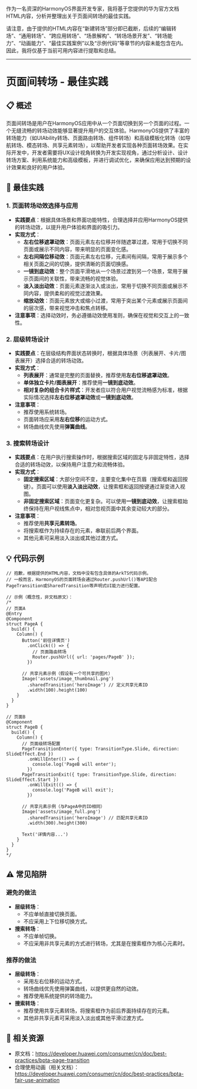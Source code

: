 作为一名资深的HarmonyOS界面开发专家，我将基于您提供的华为官方文档HTML内容，分析并整理出关于页面间转场的最佳实践。

请注意，由于提供的HTML内容在“新建转场”部分即已截断，后续的“编辑转场”、“通用转场”、“跨应用转场”、“场景解构”、“转场场景开发”、“转场能力”、“动画能力”、“最佳实践案例”以及“示例代码”等章节的内容未能包含在内。因此，我将仅基于当前可用内容进行提取和总结。

---

# 页面间转场 - 最佳实践

## 📋 概述
页面间转场是用户在HarmonyOS应用中从一个页面切换到另一个页面的过程。一个无缝流畅的转场动效能够显著提升用户的交互体验。HarmonyOS提供了丰富的转场能力（如UIAbility转场、页面路由转场、组件转场）和高级模板化转场（如导航转场、模态转场、共享元素转场），以帮助开发者实现各种页面转场效果。在实际开发中，开发者需要将UX设计视角转换为开发实现视角，通过分析设计、设计转场方案、利用系统能力和高级模板，并进行调试优化，来确保应用达到预期的设计效果和良好的用户体验。

## 🎯 最佳实践

### 1. 页面转场动效选择与应用
- **实践要点**：根据具体场景和界面功能特性，合理选择并应用HarmonyOS提供的转场动效，以提升用户体验和界面的吸引力。
- **实现方式**：
    *   **左右位移遮罩动效**：页面元素左右位移并伴随遮罩过渡，常用于切换不同页面或展示不同内容，带来明显的页面变化感。
    *   **左右间隔位移动效**：页面元素左右位移，元素间有间隔，常用于展示多个相关页面之间的切换，提供清晰的页面切换感。
    *   **一镜到底动效**：整个页面平滑地从一个场景过渡到另一个场景，常用于展示页面间的关联性，带来流畅的视觉体验。
    *   **淡入淡出动效**：页面元素逐渐淡入或淡出，常用于切换不同页面或展示不同内容，提供柔和的视觉过渡效果。
    *   **缩放动效**：页面元素放大或缩小过渡，常用于突出某个元素或展示页面间的层次感，带来视觉冲击和焦点转移。
- **注意事项**：选择动效时，务必遵循动效使用准则，确保在视觉和交互上的一致性。

### 2. 层级转场设计
- **实践要点**：在层级结构界面状态转换时，根据具体场景（列表展开、卡片/图表展开）选择合适的转场动效。
- **实现方式**：
    *   **列表展开**：通常是完整的页面替换，推荐使用**左右位移遮罩动效**。
    *   **单体独立卡片/图表展开**：推荐使用**一镜到底动效**。
    *   **相对复杂的组合卡片样式**：开发者应以符合用户视觉流畅感为标准，根据实际情况选择**左右位移遮罩动效**或**一镜到底动效**。
- **注意事项**：
    *   推荐使用系统转场。
    *   页面转场应采用**左右位移**的运动方式。
    *   转场曲线优先使用**弹簧曲线**。

### 3. 搜索转场设计
- **实践要点**：在用户执行搜索操作时，根据搜索区域的固定与非固定特性，选择合适的转场动效，以保持用户注意力和流畅体验。
- **实现方式**：
    *   **固定搜索区域**：大部分空间不变，主要变化集中在页眉（搜索框和返回按键）。页面可以使用**淡入淡出动效**，让搜索框和返回按键通过渐变进入视图。
    *   **非固定搜索区域**：页面变化更复杂。可以使用**一镜到底动效**，让搜索框始终保持在用户视线焦点中，相对忽视页面中其余变动较大的部分。
- **注意事项**：
    *   推荐使用**共享元素转场**。
    *   将搜索框作为持续存在的元素，串联前后两个界面。
    *   其他元素可采用淡入淡出或其他过渡方式。

## 💡 代码示例

```arkts
// 抱歉，根据提供的HTML内容，文档中没有包含具体的ArkTS代码示例。
// 一般而言，HarmonyOS的页面转场会通过Router.pushUrl()等API配合PageTransition或SharedTransition等声明式UI能力进行配置。

// 示例（概念性，非文档原文）：
/*
// 页面A
@Entry
@Component
struct PageA {
  build() {
    Column() {
      Button('前往详情页')
        .onClick(() => {
          // 页面路由转场
          Router.pushUrl({ url: 'pages/PageB' });
        })
      
      // 共享元素示例（假设有一个可共享的图片）
      Image('assets/image_thumbnail.png')
        .sharedTransition('heroImage') // 定义共享元素ID
        .width(100).height(100)
    }
  }
}

// 页面B
@Component
struct PageB {
  build() {
    Column() {
      // 页面级转场配置
      PageTransitionEnter({ type: TransitionType.Slide, direction: SlideEffect.End })
        .onWillEnter(() => {
          console.log('PageB will enter');
        })
      PageTransitionExit({ type: TransitionType.Slide, direction: SlideEffect.Start })
        .onWillExit(() => {
          console.log('PageB will exit');
        })

      // 共享元素示例（与PageA中的ID相同）
      Image('assets/image_full.png')
        .sharedTransition('heroImage') // 匹配共享元素ID
        .width(300).height(300)
      
      Text('详情内容...')
    }
  }
}
*/
```

## ⚠️ 常见陷阱

### 避免的做法
- **层级转场**：
    *   不应单帧直接切换页面。
    *   不应采用上下位移切换方式。
- **搜索转场**：
    *   不应单帧切换。
    *   不应采用非共享元素的方式进行转场，尤其是在搜索框作为核心元素时。

### 推荐的做法
- **层级转场**：
    *   采用左右位移的运动方式。
    *   转场曲线优先使用弹簧曲线，以提供更自然的动效。
    *   推荐使用系统提供的转场能力。
- **搜索转场**：
    *   推荐使用共享元素转场，将搜索框作为前后界面持续存在的元素。
    *   其他非共享元素可采用淡入淡出或其他平滑过渡方式。

## 🔗 相关资源
- 原文档：https://developer.huawei.com/consumer/cn/doc/best-practices/bpta-page-transition
- 合理使用动画（相关文档）：https://developer.huawei.com/consumer/cn/doc/best-practices/bpta-fair-use-animation